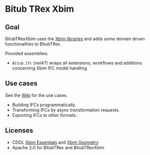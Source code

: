 # Bitub TRex Xbim

## Goal

BitubTRexXbim uses the [Xbim libraries](https://github.com/xBimTeam) and adds some domain driven functionalities to BitubTRex.

Provided assemblies:
- ```Bitub.Ifc``` (net47) wraps all extensions, workflows and additions concerning Xbim IFC model handling 

## Use cases

See the [Wiki](https://github.com/bekraft/BitubTRex/wiki) for the use cases.

- Building IFCs programmatically.
- Transforming IFCs by async transformation requests.
- Exporting IFCs to other formats.

## Licenses

- CDDL [Xbim Essentials](https://github.com/xBimTeam/XbimEssentials) and [Xbim Geometry](https://github.com/xBimTeam/XbimGeometry)
- Apache 2.0 for BitubTRex and BitubTRexXbim

